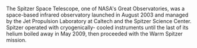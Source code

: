 The Spitzer Space Telescope, one of NASA's Great
      Observatories, was a space-based infrared observatory launched in
      August 2003 and managed by the Jet Propulsion Laboratory at Caltech
      and the Spitzer Science Center. Spitzer operated with cryogenically-
      cooled instruments until the last of its helium  boiled away in May
      2009, then proceeded with the Warm Spitzer mission.